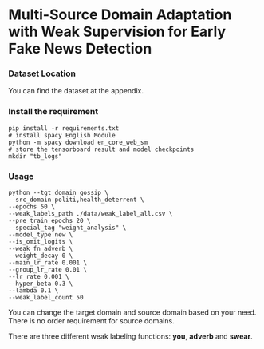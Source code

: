 # Multi-Source Domain Adaptation with Weak Supervision for Early Fake News Detection

### Dataset Location
You can find the dataset at the appendix. 


### Install the requirement
```shell script
pip install -r requirements.txt
# install spacy English Module
python -m spacy download en_core_web_sm
# store the tensorboard result and model checkpoints
mkdir "tb_logs"
```

### Usage
```shell script
python --tgt_domain gossip \
--src_domain politi,health_deterrent \
--epochs 50 \
--weak_labels_path ./data/weak_label_all.csv \
--pre_train_epochs 20 \
--special_tag "weight_analysis" \
--model_type new \
--is_omit_logits \
--weak_fn adverb \
--weight_decay 0 \
--main_lr_rate 0.001 \
--group_lr_rate 0.01 \
--lr_rate 0.001 \
--hyper_beta 0.3 \
--lambda 0.1 \
--weak_label_count 50
```
You can change the target domain and source domain based on your need. There is no order requirement for source domains. 

There are three different weak labeling functions: __you__, __adverb__ and __swear__.
 





